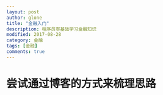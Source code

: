 ```yaml
---
layout: post
author: glone
title: "金融入门"
description: 程序员零基础学习金融知识
modified: 2017-08-28
category: 金融
tags: [金融]
comments: true
---
```

# 尝试通过博客的方式来梳理思路
